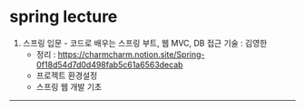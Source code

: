 # spring lecture

1. 스프링 입문 - 코드로 배우는 스프링 부트, 웹 MVC, DB 접근 기술 : 김영한
    - 정리 : https://charmcharm.notion.site/Spring-0f18d54d7d0d498fab5c61a6563decab
	- 프로젝트 환경설정
	- 스프링 웹 개발 기초

---